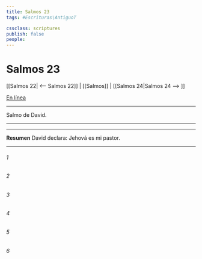 ```yaml
---
title: Salmos 23
tags: #Escrituras\AntiguoT

cssclass: scriptures
publish: false
people:
---
```


# Salmos 23
[[Salmos 22| <-- Salmos 22]] | [[Salmos]] | [[Salmos 24|Salmos 24 --> ]]

[En línea](https://churchofjesuschrist.org/study/scriptures/ot/ps/23?lang=spa)

---
Salmo de David.

---

---
__Resumen__
David declara: Jehová es mi pastor.

---
###### 1 


###### 2 


###### 3 


###### 4 


###### 5 


###### 6 


